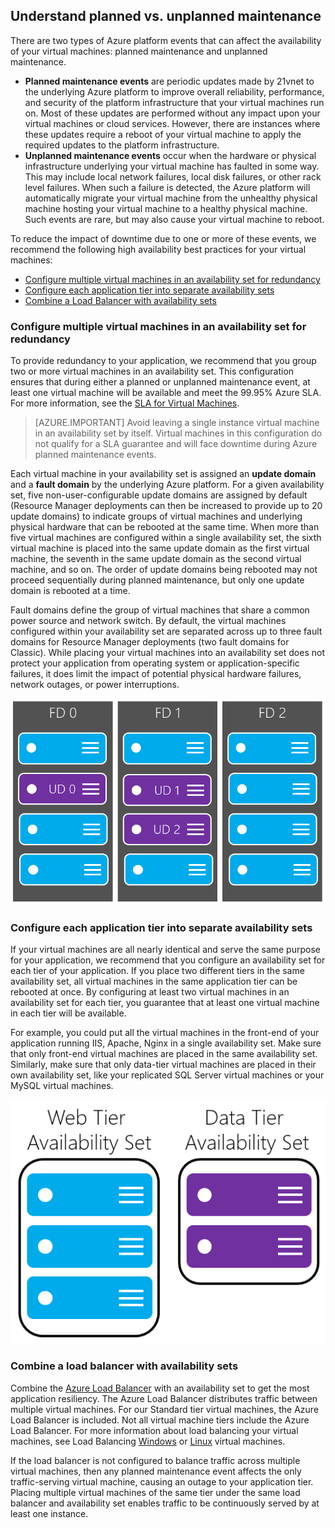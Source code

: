 ## Understand planned vs. unplanned maintenance
There are two types of Azure platform events that can affect the availability of your virtual machines: planned maintenance and unplanned maintenance.

* **Planned maintenance events** are periodic updates made by 21vnet to the underlying Azure platform to improve overall reliability, performance, and security of the platform infrastructure that your virtual machines run on. Most of these updates are performed without any impact upon your virtual machines or cloud services. However, there are instances where these updates require a reboot of your virtual machine to apply the required updates to the platform infrastructure.
* **Unplanned maintenance events** occur when the hardware or physical infrastructure underlying your virtual machine has faulted in some way. This may include local network failures, local disk failures, or other rack level failures. When such a failure is detected, the Azure platform will automatically migrate your virtual machine from the unhealthy physical machine hosting your virtual machine to a healthy physical machine. Such events are rare, but may also cause your virtual machine to reboot.

To reduce the impact of downtime due to one or more of these events, we recommend the following high availability best practices for your virtual machines:

* [Configure multiple virtual machines in an availability set for redundancy]
* [Configure each application tier into separate availability sets]
* [Combine a Load Balancer with availability sets]

### <a name="configure-multiple-virtual-machines-in-an-availability-set-for-redundancy"></a> Configure multiple virtual machines in an availability set for redundancy
To provide redundancy to your application, we recommend that you group two or more virtual machines in an availability set. This configuration ensures that during either a planned or unplanned maintenance event, at least one virtual machine will be available and meet the 99.95% Azure SLA. For more information, see the [SLA for Virtual Machines](/support/sla/virtual-machines/).

> [AZURE.IMPORTANT]
> Avoid leaving a single instance virtual machine in an availability set by itself. Virtual machines in this configuration do not qualify for a SLA guarantee and will face downtime during Azure planned maintenance events.
> 
> 

Each virtual machine in your availability set is assigned an **update domain** and a **fault domain** by the underlying Azure platform. For a given availability set, five non-user-configurable update domains are assigned by default (Resource Manager deployments can then be increased to provide up to 20 update domains) to indicate groups of virtual machines and underlying physical hardware that can be rebooted at the same time. When more than five virtual machines are configured within a single availability set, the sixth virtual machine is placed into the same update domain as the first virtual machine, the seventh in the same update domain as the second virtual machine, and so on. The order of update domains being rebooted may not proceed sequentially during planned maintenance, but only one update domain is rebooted at a time.

Fault domains define the group of virtual machines that share a common power source and network switch. By default, the virtual machines configured within your availability set are separated across up to three fault domains for Resource Manager deployments (two fault domains for Classic). While placing your virtual machines into an availability set does not protect your application from operating system or application-specific failures, it does limit the impact of potential physical hardware failures, network outages, or power interruptions.

<!--Image reference-->
   ![Conceptual drawing of the update domain and fault domain configuration](./media/virtual-machines-common-manage-availability/ud-fd-configuration.png)

### <a name="configure-each-application-tier-into-separate-availability-sets"></a> Configure each application tier into separate availability sets
If your virtual machines are all nearly identical and serve the same purpose for your application, we recommend that you configure an availability set for each tier of your application.  If you place two different tiers in the same availability set, all virtual machines in the same application tier can be rebooted at once. By configuring at least two virtual machines in an availability set for each tier, you guarantee that at least one virtual machine in each tier will be available.

For example, you could put all the virtual machines in the front-end of your application running IIS, Apache, Nginx in a single availability set. Make sure that only front-end virtual machines are placed in the same availability set. Similarly, make sure that only data-tier virtual machines are placed in their own availability set, like your replicated SQL Server virtual machines or your MySQL virtual machines.

<!--Image reference-->
   ![Application tiers](./media/virtual-machines-common-manage-availability/application-tiers.png)

### <a name="combine-the-load-balancer-with-availability-sets"></a> Combine a load balancer with availability sets
Combine the [Azure Load Balancer](/documentation/articles/load-balancer-overview/) with an availability set to get the most application resiliency. The Azure Load Balancer distributes traffic between multiple virtual machines. For our Standard tier virtual machines, the Azure Load Balancer is included. Not all virtual machine tiers include the Azure Load Balancer. For more information about load balancing your virtual machines, see Load Balancing [Windows](/documentation/articles/virtual-machines-windows-load-balance/) or [Linux](/documentation/articles/virtual-machines-linux-load-balance/) virtual machines.

If the load balancer is not configured to balance traffic across multiple virtual machines, then any planned maintenance event affects the only traffic-serving virtual machine, causing an outage to your application tier. Placing multiple virtual machines of the same tier under the same load balancer and availability set enables traffic to be continuously served by at least one instance.

<!-- Link references -->
[Configure multiple virtual machines in an availability set for redundancy]: #configure-multiple-virtual-machines-in-an-availability-set-for-redundancy
[Configure each application tier into separate availability sets]: #configure-each-application-tier-into-separate-availability-sets
[Combine a Load Balancer with availability sets]: #combine-a-load-balancer-with-availability-sets
[Avoid single instance virtual machines in availability sets]: #avoid-single-instance-virtual-machines-in-availability-sets

